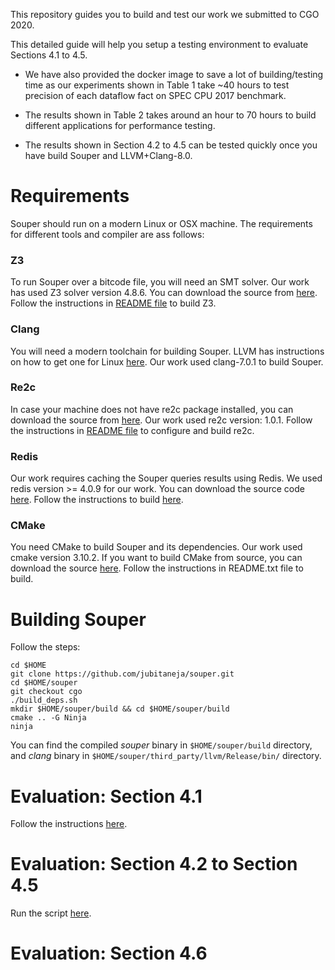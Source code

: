 This repository guides you to build and test
our work we submitted to CGO 2020.

This detailed guide will help you setup a
testing environment to evaluate Sections 4.1
to 4.5.

- We have also provided the docker image to
save a lot of building/testing time as our
experiments shown in Table 1 take ~40 hours
to test precision of each dataflow fact
on SPEC CPU 2017 benchmark.

- The results shown in Table 2 takes around
an hour to 70 hours to build different
applications for performance testing.

- The results shown in Section 4.2 to 4.5
can be tested quickly once you have
build Souper and LLVM+Clang-8.0.

# Requirements

Souper should run on a modern Linux or OSX machine.
The requirements for different tools and compiler
are ass follows:

### Z3
  To run Souper over a bitcode file, you will need an SMT
  solver. Our work has used Z3 solver version 4.8.6. 
  You can download the source from
  [here](https://github.com/Z3Prover/z3/releases/tag/z3-4.8.6).
  Follow the instructions in
  [README file](https://github.com/Z3Prover/z3#building-z3-using-make-and-gccclang)
  to build Z3.

### Clang
  You will need a modern toolchain for building Souper. LLVM
  has instructions on how to get one for Linux
  [here](http://llvm.org/docs/GettingStarted.html#getting-a-modern-host-c-toolchain).
  Our work used clang-7.0.1 to build Souper.

### Re2c
  In case your machine does not have re2c package
  installed, you can download the source from
  [here](https://github.com/skvadrik/re2c/releases/tag/1.0.1).
  Our work used re2c version: 1.0.1.
  Follow the instructions in [README file](https://github.com/skvadrik/re2c#build)
  to configure and build re2c.

### Redis
  Our work requires caching the Souper queries results using Redis.
  We used redis version >= 4.0.9 for our work. You can download
  the source code [here](https://redis.io/download). Follow the
  instructions to build [here](https://redis.io/download#installation). 

### CMake
  You need CMake to build Souper and its dependencies. Our work
  used cmake version 3.10.2. If you want to build CMake
  from source, you can download the source [here](https://cmake.org/download/).
  Follow the instructions in README.txt file to build.


# Building Souper

Follow the steps:

```
cd $HOME
git clone https://github.com/jubitaneja/souper.git
cd $HOME/souper
git checkout cgo
./build_deps.sh
mkdir $HOME/souper/build && cd $HOME/souper/build
cmake .. -G Ninja
ninja
```

You can find the compiled *souper* binary in `$HOME/souper/build` directory,
and *clang* binary in `$HOME/souper/third_party/llvm/Release/bin/` directory.

# Evaluation: Section 4.1

Follow the instructions
[here](https://github.com/jubitaneja/artifact-cgo/tree/master/section-4.1).

# Evaluation: Section 4.2 to Section 4.5

Run the script [here](https://github.com/jubitaneja/artifact-cgo/blob/master/run.sh).

# Evaluation: Section 4.6


